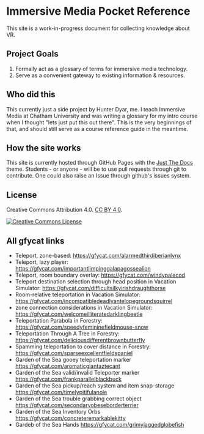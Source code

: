 # Immersive Media Pocket Reference
This site is a work-in-progress document for collecting knowledge about VR.

## Project Goals
1. Formally act as a glossary of terms for immersive media technology.
2. Serve as a convenient gateway to existing information & resources.

## Who did this
This currently just a side project by Hunter Dyar, me. I teach Immersive Media at Chatham University and was writing a glossary for my intro course when I thought "lets just put this out there". This is the very beginnings of that, and should still serve as a course reference guide in the meantime.

## How the site works
This site is currently hosted through GitHub Pages with the [Just The Docs](https://pmarsceill.github.io/just-the-docs/) theme. Students - or anyone - will be to use pull requests through git to contribute. One could also raise an Issue through github's issues system.

## License
Creative Commons Attribution 4.0. [CC BY 4.0](https://creativecommons.org/licenses/by/4.0/).

<a rel="license" href="http://creativecommons.org/licenses/by/4.0/"><img alt="Creative Commons License" style="border-width:0" src="https://i.creativecommons.org/l/by/4.0/88x31.png" /></a>

## All gfycat links
- Teleport, zone-based: https://gfycat.com/alarmedthirdiberianlynx
- Teleport, lazy player: https://gfycat.com/importantlimpinggalapagossealion
- Teleport, room boundary overlay: https://gfycat.com/windypalecod
- Teleport destination selection through head position in Vacation Simulator: https://gfycat.com/difficultsilkyirishdraughthorse
- Room-relative teleportation in Vacation Simulator: https://gfycat.com/incompatibledeadlyantelopegroundsquirrel
- zone connection considerations in Vacation Simulator: https://gfycat.com/welcomeilliteratedarklingbeetle
- Teleportation Parabola in Forestry: https://gfycat.com/speedyfemininefieldmouse-snow
- Teleportation Through A Tree in Forestry: https://gfycat.com/deliciousdifferentbrownbutterfly
- Spamming teleportation to cover distance in Forestry: https://gfycat.com/sparseexcellentfieldspaniel
- Garden of the Sea gooey teleportation marker https://gfycat.com/aromaticgiantaztecant
- Garden of the Sea valid/invalid Teleporter marker https://gfycat.com/frankparallelblackbuck
- Garden of the Sea pickup/reach system and item snap-storage https://gfycat.com/timelypitifulanole
- Garden of the Sea trouble grabbing correct object https://gfycat.com/secondaryobeseborderterrier
- Garden of the Sea Inventory Orbs https://gfycat.com/concreteremarkablekitty
- Gardeb of the Sea Hands https://gfycat.com/grimyjaggedglobefish
